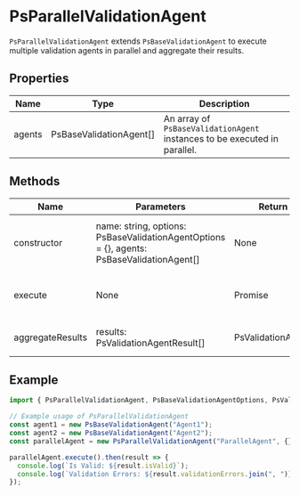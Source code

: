# PsParallelValidationAgent

`PsParallelValidationAgent` extends `PsBaseValidationAgent` to execute multiple validation agents in parallel and aggregate their results.

## Properties

| Name   | Type                        | Description                                   |
|--------|-----------------------------|-----------------------------------------------|
| agents | PsBaseValidationAgent[]     | An array of `PsBaseValidationAgent` instances to be executed in parallel. |

## Methods

| Name             | Parameters | Return Type                 | Description |
|------------------|------------|-----------------------------|-------------|
| constructor      | name: string, options: PsBaseValidationAgentOptions = {}, agents: PsBaseValidationAgent[] | None | Initializes a new instance of `PsParallelValidationAgent` with the specified name, options, and agents. |
| execute          | None       | Promise<PsValidationAgentResult> | Executes all agents in parallel, aggregates their results, and returns the aggregated result. |
| aggregateResults | results: PsValidationAgentResult[] | PsValidationAgentResult | Aggregates the results from all executed agents into a single result. |

## Example

```typescript
import { PsParallelValidationAgent, PsBaseValidationAgentOptions, PsValidationAgentResult } from '@policysynth/agents/validations/parallelAgent.js';

// Example usage of PsParallelValidationAgent
const agent1 = new PsBaseValidationAgent("Agent1");
const agent2 = new PsBaseValidationAgent("Agent2");
const parallelAgent = new PsParallelValidationAgent("ParallelAgent", {}, [agent1, agent2]);

parallelAgent.execute().then(result => {
  console.log(`Is Valid: ${result.isValid}`);
  console.log(`Validation Errors: ${result.validationErrors.join(", ")}`);
});
```